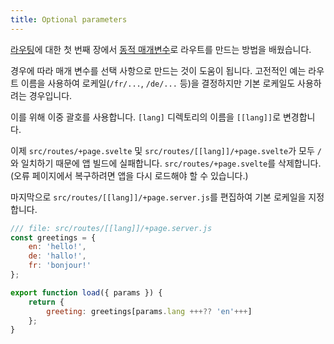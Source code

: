 ```yaml
---
title: Optional parameters
---
```


[라우팅](/tutorial/pages)에 대한 첫 번째 장에서 [동적 매개변수](/tutorial/params)로 라우트를 만드는 방법을 배웠습니다.

경우에 따라 매개 변수를 선택 사항으로 만드는 것이 도움이 됩니다. 고전적인 예는 라우트 이름을 사용하여 로케일(`/fr/...`, `/de/...` 등)을 결정하지만 기본 로케일도 사용하려는 경우입니다.

이를 위해 이중 괄호를 사용합니다. `[lang]` 디렉토리의 이름을 `[[lang]]`로 변경합니다.

이제 `src/routes/+page.svelte` 및 `src/routes/[[lang]]/+page.svelte`가 모두 `/`와 일치하기 때문에 앱 빌드에 실패합니다. `src/routes/+page.svelte`를 삭제합니다. (오류 페이지에서 복구하려면 앱을 다시 로드해야 할 수 있습니다.)

마지막으로 `src/routes/[[lang]]/+page.server.js`를 편집하여 기본 로케일을 지정합니다.

```js
/// file: src/routes/[[lang]]/+page.server.js
const greetings = {
	en: 'hello!',
	de: 'hallo!',
	fr: 'bonjour!'
};

export function load({ params }) {
	return {
		greeting: greetings[params.lang +++?? 'en'+++]
	};
}
```
